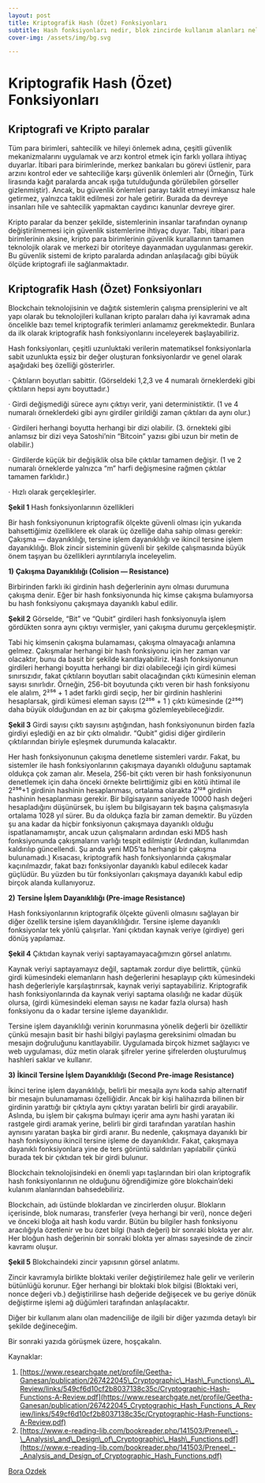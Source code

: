 ```yaml
---
layout: post
title: Kriptografik Hash (Özet) Fonksiyonları
subtitle: Hash fonksiyonları nedir, blok zincirde kullanım alanları nelerdir?
cover-img: /assets/img/bg.svg

---
```


Kriptografik Hash (Özet) Fonksiyonlar**ı**
==========================================

**Kriptografi ve Kripto paralar**
---------------------------------

Tüm para birimleri, sahtecilik ve hileyi önlemek adına, çeşitli güvenlik mekanizmalarını uygulamak ve arzı kontrol etmek için farklı yollara ihtiyaç duyarlar. İtibari para birimlerinde, merkez bankaları bu görevi üstlenir, para arzını kontrol eder ve sahteciliğe karşı güvenlik önlemleri alır (Örneğin, Türk lirasında kağıt paralarda ancak ışığa tutulduğunda görülebilen görseller gizlenmiştir). Ancak, bu güvenlik önlemleri parayı taklit etmeyi imkansız hale getirmez, yalnızca taklit edilmesi zor hale getirir. Burada da devreye insanları hile ve sahtecilik yapmaktan caydırıcı kanunlar devreye girer.

Kripto paralar da benzer şekilde, sistemlerinin insanlar tarafından oynanıp değiştirilmemesi için güvenlik sistemlerine ihtiyaç duyar. Tabi, itibari para birimlerinin aksine, kripto para birimlerinin güvenlik kurallarının tamamen teknolojik olarak ve merkezi bir otoriteye dayanmadan uygulanması gerekir. Bu güvenlik sistemi de kripto paralarda adından anlaşılacağı gibi büyük ölçüde kriptografi ile sağlanmaktadır.

**Kriptografik Hash (Özet) Fonksiyonları**
------------------------------------------

Blockchain teknolojisinin ve dağıtık sistemlerin çalışma prensiplerini ve alt yapı olarak bu teknolojileri kullanan kripto paraları daha iyi kavramak adına öncelikle bazı temel kriptografik terimleri anlamamız gerekmektedir. Bunlara da ilk olarak kriptografik hash fonksiyonlarını inceleyerek başlayabiliriz.

Hash fonksiyonları, çeşitli uzunluktaki verilerin matematiksel fonksiyonlarla sabit uzunlukta eşsiz bir değer oluşturan fonksiyonlardır ve genel olarak aşağıdaki beş özelliği gösterirler.

· Çıktıların boyutları sabittir. (Görseldeki 1,2,3 ve 4 numaralı örneklerdeki gibi çıktıların hepsi aynı boyuttadır.)

· Girdi değişmediği sürece aynı çıktıyı verir, yani deterministiktir. (1 ve 4 numaralı örneklerdeki gibi aynı girdiler girildiği zaman çıktıları da aynı olur.)

· Girdileri herhangi boyutta herhangi bir dizi olabilir. (3. örnekteki gibi anlamsız bir dizi veya Satoshi’nin “Bitcoin” yazısı gibi uzun bir metin de olabilir.)

· Girdilerde küçük bir değişiklik olsa bile çıktılar tamamen değişir. (1 ve 2 numaralı örneklerde yalnızca “m” harfi değişmesine rağmen çıktılar tamamen farklıdır.)

· Hızlı olarak gerçekleşirler.

**Şekil 1** Hash fonksiyonlarının özellikleri

Bir hash fonksiyonunun kriptografik ölçekte güvenli olması için yukarıda bahsettiğimiz özelliklere ek olarak üç özelliğe daha sahip olması gerekir: Çakışma — dayanıklılığı, tersine işlem dayanıklılığı ve ikincil tersine işlem dayanıklılığı. Blok zincir sisteminin güvenli bir şekilde çalışmasında büyük önem taşıyan bu özellikleri ayrıntılarıyla inceleyelim.

**1)** **Çakışma Dayanıklılığı (Colision — Resistance)**

Birbirinden farklı iki girdinin hash değerlerinin aynı olması durumuna çakışma denir. Eğer bir hash fonksiyonunda hiç kimse çakışma bulamıyorsa bu hash fonksiyonu çakışmaya dayanıklı kabul edilir.

**Şekil 2** Görselde, “Bit” ve “Qubit” girdileri hash fonksiyonuyla işlem gördükten sonra aynı çıktıyı vermişler, yani çakışma durumu gerçekleşmiştir.

Tabi hiç kimsenin çakışma bulamaması, çakışma olmayacağı anlamına gelmez. Çakışmalar herhangi bir hash fonksiyonu için her zaman var olacaktır, bunu da basit bir şekilde kanıtlayabiliriz. Hash fonksiyonunun girdileri herhangi boyutta herhangi bir dizi olabileceği için girdi kümesi sınırsızıdır, fakat çıktıların boyutları sabit olacağından çıktı kümesinin eleman sayısı sınırlıdır. Örneğin, 256-bit boyutunda çıktı veren bir hash fonksiyonu ele alalım, 2²⁵⁶ + 1 adet farklı girdi seçip, her bir girdinin hashlerini hesaplarsak, girdi kümesi eleman sayısı (2²⁵⁶ + 1 ) çıktı kümesinde (2²⁵⁶) daha büyük olduğundan en az bir çakışma gözlemleyebileceğizdir.

**Şekil 3** Girdi sayısı çıktı sayısını aştığından, hash fonksiyonunun birden fazla girdiyi eşlediği en az bir çıktı olmalıdır. “Qubit” gidisi diğer girdilerin çıktılarından biriyle eşleşmek durumunda kalacaktır.

Her hash fonksiyonunun çakışma denetleme sistemleri vardır. Fakat, bu sistemler ile hash fonksiyonlarının çakışmaya dayanıklı olduğunu saptamak oldukça çok zaman alır. Mesela, 256-bit çıktı veren bir hash fonksiyonunun denetlemek için daha önceki örnekte belirttiğimiz gibi en kötü ihtimal ile 2²⁵⁶+1 girdinin hashinin hesaplanması, ortalama olarakta 2¹²⁸ girdinin hashinin hesaplanması gerekir. Bir bilgisayarın saniyede 10000 hash değeri hesapladığını düşünürsek, bu işlem bu bilgisayarın tek başına çalışmasıyla ortalama 1028 yıl sürer. Bu da oldukça fazla bir zaman demektir. Bu yüzden şu ana kadar da hiçbir fonksiyonun çakışmaya dayanıklı olduğu ispatlanamamıştır, ancak uzun çalışmaların ardından eski MD5 hash fonksiyonunda çakışmaların varlığı tespit edilmiştir (Ardından, kullanımdan kaldırılıp güncellendi. Şu anda yeni MD5’ta herhangi bir çakışma bulunamadı.) Kısacası, kriptografik hash fonksiyonlarında çakışmalar kaçınılmazdır, fakat bazı fonksiyonlar dayanıklı kabul edilecek kadar güçlüdür. Bu yüzden bu tür fonksiyonları çakışmaya dayanıklı kabul edip birçok alanda kullanıyoruz.

**2)** **Tersine İşlem Dayanıklılığı (Pre-image Resistance)**

Hash fonksiyonlarının kriptografik ölçekte güvenli olmasını sağlayan bir diğer özellik tersine işlem dayanıklılığıdır. Tersine işleme dayanıklı fonksiyonlar tek yönlü çalışırlar. Yani çıktıdan kaynak veriye (girdiye) geri dönüş yapılamaz.

**Şekil 4** Çıktıdan kaynak veriyi saptayamayacağımızın görsel anlatımı.

Kaynak veriyi saptayamayız değil, saptamak zordur diye belirttik, çünkü girdi kümesindeki elemanların hash değerlerini hesaplayıp çıktı kümesindeki hash değerleriyle karşılaştırırsak, kaynak veriyi saptayabiliriz. Kriptografik hash fonksiyonlarında da kaynak veriyi saptama olasılığı ne kadar düşük olursa, (girdi kümesindeki eleman sayısı ne kadar fazla olursa) hash fonksiyonu da o kadar tersine işleme dayanıklıdır.

Tersine işlem dayanıklılığı verinin korunmasına yönelik değerli bir özelliktir çünkü mesajın basit bir hashi bilgiyi paylaşma gereksinimi olmadan bu mesajın doğruluğunu kanıtlayabilir. Uygulamada birçok hizmet sağlayıcı ve web uygulaması, düz metin olarak şifreler yerine şifrelerden oluşturulmuş hashleri saklar ve kullanır.

**3)** **İkincil Tersine İşlem Dayanıklılığı (Second Pre-image Resistance)**

İkinci terine işlem dayanıklılığı, belirli bir mesajla aynı koda sahip alternatif bir mesajın bulunamaması özelliğidir. Ancak bir kişi halihazırda bilinen bir girdinin yarattığı bir çıktıyla aynı çıktıyı yaratan belirli bir girdi arayabilir. Aslında, bu işlem bir çakışma bulmayı içerir ama aynı hashi yaratan iki rastgele girdi aramak yerine, belirli bir girdi tarafından yaratılan hashin aynısını yaratan başka bir girdi aranır. Bu nedenle, çakışmaya dayanıklı bir hash fonksiyonu ikincil tersine işleme de dayanıklıdır. Fakat, çakışmaya dayanıklı fonksiyonlara yine de ters görüntü saldırıları yapılabilir çünkü burada tek bir çıktıdan tek bir girdi bulunur.

Blockchain teknolojisindeki en önemli yapı taşlarından biri olan kriptografik hash fonksiyonlarının ne olduğunu öğrendiğimize göre blokchain’deki kulanım alanlarından bahsedebiliriz.

Blockchain, adı üstünde bloklardan ve zincirlerden oluşur. Blokların içerisinde, blok numarası, transferler (veya herhangi bir veri), nonce değeri ve önceki bloğa ait hash kodu vardır. Bütün bu bilgiler hash fonksiyonu aracılığıyla özetlenir ve bu özet bilgi (hash değeri) bir sonraki blokta yer alır. Her bloğun hash değerinin bir sonraki blokta yer alması sayesinde de zincir kavramı oluşur.

**Şekil 5** Blokchaindeki zincir yapısının görsel anlatımı.

Zincir kavramıyla birlikte bloktaki veriler değiştirilemez hale gelir ve verilerin bütünlüğü korunur. Eğer herhangi bir bloktaki blok bilgisi (Bloktaki veri, nonce değeri vb.) değiştirilirse hash değeride değişecek ve bu geriye dönük değiştirme işlemi ağ düğümleri tarafından anlaşılacaktır.

Diğer bir kullanım alanı olan madenciliğe de ilgili bir diğer yazımda detaylı bir şekilde değineceğim.

Bir sonraki yazıda görüşmek üzere, hoşçakalın.

Kaynaklar:

1.  [https://www.researchgate.net/profile/Geetha-Ganesan/publication/267422045\_Cryptographic\_Hash\_Functions\_A\_Review/links/549cf6d10cf2b8037138c35c/Cryptographic-Hash-Functions-A-Review.pdf](https://www.researchgate.net/profile/Geetha-Ganesan/publication/267422045_Cryptographic_Hash_Functions_A_Review/links/549cf6d10cf2b8037138c35c/Cryptographic-Hash-Functions-A-Review.pdf)
2.  [https://www.e-reading-lib.com/bookreader.php/141503/Preneel\_-\_Analysis\_and\_Design\_of\_Cryptographic\_Hash\_Functions.pdf](https://www.e-reading-lib.com/bookreader.php/141503/Preneel_-_Analysis_and_Design_of_Cryptographic_Hash_Functions.pdf)

[Bora Ozdek](https://twitter.com/boraaoz)
